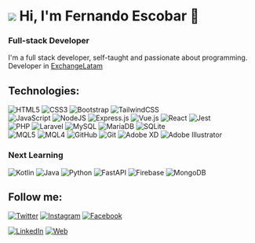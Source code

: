 # ![](https://scontent-bog1-1.xx.fbcdn.net/v/t39.1997-6/293006600_1150788305795991_1723580786972282904_n.webp?stp=dst-webp_p100x100&_nc_cat=109&ccb=1-7&_nc_sid=ac3552&_nc_eui2=AeFB7nH8hxGhuLUiVAG94GvcjmA0-9opxI6OYDT72inEjt1xXiVONcmtefdgVXSXCCE&_nc_ohc=eT0XsK3BO00AX8f1gtY&_nc_ht=scontent-bog1-1.xx&oh=00_AfAXgcxLBpiPBgreNsLj1qvHnzFalwKRgemv5nf-wR19Qw&oe=638C3679) Hi, I'm Fernando Escobar 👋



### Full-stack Developer

I'm a full stack developer, self-taught and passionate about programming. <br>
Developer in [ExchangeLatam](https://exchangelatam.com)

## Technologies:


![HTML5](https://img.shields.io/badge/html5-%23E34F26.svg?style=plastic&logo=html5&logoColor=white)
![CSS3](https://img.shields.io/badge/css3-%231572B6.svg?style=plastic&logo=css3&logoColor=white)
![Bootstrap](https://img.shields.io/badge/bootstrap-%23563D7C.svg?style=plastic&logo=bootstrap&logoColor=white)
![TailwindCSS](https://img.shields.io/badge/tailwindcss-%2338B2AC.svg?style=plastic&logo=tailwind-css&logoColor=white)
<br>
![JavaScript](https://img.shields.io/badge/javascript-%23323330.svg?style=plastic&logo=javascript&logoColor=%23F7DF1E)
![NodeJS](https://img.shields.io/badge/node.js-6DA55F?style=plastic&logo=node.js&logoColor=white)
![Express.js](https://img.shields.io/badge/express.js-%23404d59.svg?style=plastic&logo=express&logoColor=%2361DAFB)
![Vue.js](https://img.shields.io/badge/vuejs-%2335495e.svg?style=plastic&logo=vuedotjs&logoColor=%234FC08D)
![React](https://img.shields.io/badge/react-%2320232a.svg?style=plastic&logo=react&logoColor=%2361DAFB)
![Jest](https://img.shields.io/badge/-jest-%23C21325?style=plastic&logo=jest&logoColor=white)
<br>
![PHP](https://img.shields.io/badge/php-%23777BB4.svg?style=plastic&logo=php&logoColor=white)
![Laravel](https://img.shields.io/badge/laravel-%23FF2D20.svg?style=plastic&logo=laravel&logoColor=white)
![MySQL](https://img.shields.io/badge/MySQL-4479A1.svg?style=plastic&logo=mysql&logoColor=white)
![MariaDB](https://img.shields.io/badge/MariaDB-003545?style=plastic&logo=mariadb&logoColor=white)
![SQLite](https://img.shields.io/badge/sqlite-%2307405e.svg?style=plastic&logo=sqlite&logoColor=white)
<br>
![MQL5](https://img.shields.io/badge/MQL5-%230175C2.svg?style=plastic&logo=mql5&logoColor=white)
![MQL4](https://img.shields.io/badge/MQL4-%230175C2.svg?style=plastic&logo=mql4&logoColor=white)
![GitHub](https://img.shields.io/badge/github-%23121011.svg?style=plastic&logo=github&logoColor=white)
![Git](https://img.shields.io/badge/git-%23F05033.svg?style=plastic&logo=git&logoColor=white)
![Adobe XD](https://img.shields.io/badge/Adobe%20XD-470137?style=plastic&logo=Adobe%20XD&logoColor=#FF61F6)
![Adobe Illustrator](https://img.shields.io/badge/adobe%20illustrator-%23FF9A00.svg?style=plastic&logo=adobe%20illustrator&logoColor=white)

### Next Learning
![Kotlin](https://img.shields.io/badge/kotlin-%237F52FF.svg?style=plastic&logo=kotlin&logoColor=white)
![Java](https://img.shields.io/badge/java-%23ED8B00.svg?style=plastic&logo=java&logoColor=white)
![Python](https://img.shields.io/badge/python-3670A0?style=plastic&logo=python&logoColor=ffdd54)
![FastAPI](https://img.shields.io/badge/FastAPI-005571?style=plastic&logo=fastapi)
![Firebase](https://img.shields.io/badge/Firebase-039BE5?style=plastic&logo=Firebase&logoColor=white)
![MongoDB](https://img.shields.io/badge/MongoDB-%234ea94b.svg?style=plastic&logo=mongodb&logoColor=white)

## Follow me:

[![Twitter](https://img.shields.io/badge/Twitter-@Ferescobar2710-1DA1F2?style=plastic&logo=twitter&logoColor=white&labelColor=101010)](https://twitter.com/Ferescobar2710)
[![Instagram](https://img.shields.io/badge/Instagram-@ferescb-E4405F?style=plastic&logo=instagram&logoColor=white&labelColor=101010)](https://instagram.com/ferescb)
[![Facebook](https://img.shields.io/badge/Facebook-@ferescb-1877F2?style=plastic&logo=facebook&logoColor=white&labelColor=101010)](https://facebook.com/ferescb)

[![LinkedIn](https://img.shields.io/badge/LinkedIn-FernandoEscobar-0077B5?style=plastic&logo=linkedin&logoColor=white&labelColor=101010)](https://www.linkedin.com/in/jeisonfernandoescobarbermudezdev)
[![Web](https://img.shields.io/badge/Web-FernandoEscobar.dev-14a1f0?style=plastic&logo=dev.to&logoColor=white&labelColor=101010)](https://fernandoescobar.dev)

<!--
## Statistics:


![Fernando's GitHub stats](https://github-readme-stats.vercel.app/api?username=FerEscobarDev&hide=contribs,stars&count_private=true)


[![Top Langs](https://github-readme-stats.vercel.app/api/top-langs/?username=FerEscobarDev&layout=compact)](https://github.com/FerEscobarDev/github-readme-stats)



![](https://scontent-bog1-1.xx.fbcdn.net/v/t39.1997-6/293006600_1150788305795991_1723580786972282904_n.webp?stp=dst-webp_p100x100&_nc_cat=109&ccb=1-7&_nc_sid=ac3552&_nc_eui2=AeFB7nH8hxGhuLUiVAG94GvcjmA0-9opxI6OYDT72inEjt1xXiVONcmtefdgVXSXCCE&_nc_ohc=eT0XsK3BO00AX8f1gtY&_nc_ht=scontent-bog1-1.xx&oh=00_AfAXgcxLBpiPBgreNsLj1qvHnzFalwKRgemv5nf-wR19Qw&oe=638C3679)

## ⏳Twitimer: El proyecto de la comunidad:



**FerEscobarDev/FerEscobarDev** is a ✨ _special_ ✨ repository because its `README.md` (this file) appears on your GitHub profile.


Here are some ideas to get you started:

- 🔭 I’m currently working on ...
- 🌱 I’m currently learning ...
- 👯 I’m looking to collaborate on ...
- 🤔 I’m looking for help with ...
- 💬 Ask me about ...
- 📫 How to reach me: ...
- 😄 Pronouns: ...
- ⚡ Fun fact: ...
-->
